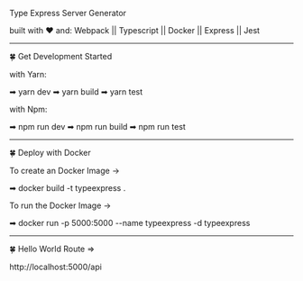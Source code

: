 Type Express Server Generator

built with ❤ and: 
Webpack || Typescript || Docker || Express || Jest

-------------
🍀 Get Development Started 

with Yarn:

➡ yarn dev
➡ yarn build
➡ yarn test

with Npm: 

➡ npm run dev
➡ npm run build
➡ npm run test

-------------
🍀 Deploy with Docker

To create an Docker Image -> 

➡ docker build -t typeexpress .

To run the Docker Image -> 

➡ docker run -p 5000:5000 --name typeexpress -d typeexpress

-------------
🍀 Hello World Route => 

http://localhost:5000/api

